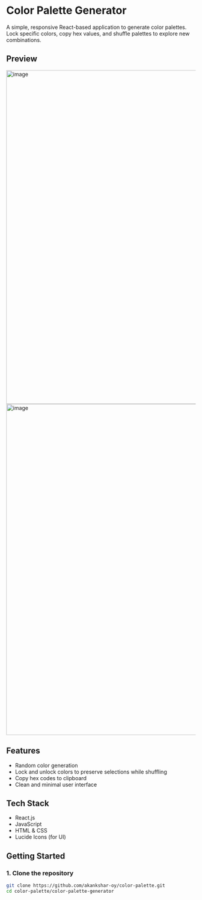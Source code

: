 # Color Palette Generator

A simple, responsive React-based application to generate color palettes. Lock specific colors, copy hex values, and shuffle palettes to explore new combinations.

## Preview

<img width="1889" height="887" alt="image" src="https://github.com/user-attachments/assets/5ab97225-69c8-4487-baa6-565922829bcb" />
<img width="1885" height="880" alt="image" src="https://github.com/user-attachments/assets/f7ad6305-9427-47e3-ad0e-143e9eb350b8" />



## Features

- Random color generation
- Lock and unlock colors to preserve selections while shuffling
- Copy hex codes to clipboard
- Clean and minimal user interface

## Tech Stack

- React.js
- JavaScript
- HTML & CSS
- Lucide Icons (for UI)

## Getting Started

### 1. Clone the repository

```bash
git clone https://github.com/akankshar-oy/color-palette.git
cd color-palette/color-palette-generator

